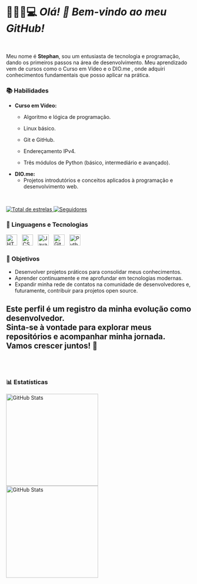 # 👨🏻‍💻💻 *Olá! 👋 Bem-vindo ao meu GitHub!*

</br>

Meu nome é **Stephan**, sou um entusiasta de tecnologia e programação, dando os primeiros passos na área de desenvolvimento. Meu aprendizado vem de cursos como o Curso em Vídeo e o DIO.me , onde adquiri conhecimentos fundamentais que posso aplicar na prática.


### 📚 Habilidades  
- **Curso em Vídeo:**  
  - Algoritmo e lógica de programação.  
  - Linux básico.  
  - Git e GitHub.  


  - Endereçamento IPv4.  
  - Três módulos de Python (básico, intermediário e avançado).  
- **DIO.me:**  
  - Projetos introdutórios e conceitos aplicados à programação e desenvolvimento web.  

</br>

<p align="left">
    <a href="https://github.com/Larissakich?tab=repositories&sort=stargazers">
        <img 
            alt="Total de estrelas" 
            title="Total de estrelas GitHub" 
            src="https://custom-icon-badges.demolab.com/github/stars/StephanCaldas?color=55960c&style=for-the-badge&labelColor=488207&logo=star&label=estrelas"
        />
    </a>
    <a href="https://github.com/StephanCaldas?tab=followers">
        <img 
            alt="Seguidores" 
            title="Me siga no GitHub" 
            src="https://custom-icon-badges.demolab.com/github/followers/StephanCaldas?color=236ad3&labelColor=1155ba&style=for-the-badge&logo=github&label=Seguidores&logoColor=white"
        />
    </a>
</p>


### 🤖 Linguagens e Tecnologias

<img 
    align="left" 
    alt="HTML"
    title="HTML" 
    width="30px" 
    style="padding-right: 10px;" 
    src="https://cdn.jsdelivr.net/gh/devicons/devicon@latest/icons/html5/html5-original.svg" 
/>
<img 
    align="left" 
    alt="CSS" 
    title="CSS"
    width="30px" 
    style="padding-right: 10px;" 
    src="https://cdn.jsdelivr.net/gh/devicons/devicon@latest/icons/css3/css3-original.svg" 
/>
<img 
    align="left" 
    alt="JavaScript" 
    title="JavaScript"
    width="30px" 
    style="padding-right: 10px;" 
    src="https://cdn.jsdelivr.net/gh/devicons/devicon@latest/icons/javascript/javascript-original.svg" 
/>
<img 
    align="left" 
    alt="Git" 
    title="Git"
    width="30px" 
    style="padding-right: 10px;" 
    src="https://cdn.jsdelivr.net/gh/devicons/devicon@latest/icons/git/git-original.svg" 
/>
<img 
    align="left" 
    alt="Python" 
    title="Python"
    width="30px" 
    style="padding-right: 10px;" 
    src="https://cdn.jsdelivr.net/gh/devicons/devicon@latest/icons/python/python-original.svg" 
/>

</br>
</br>

  ### 🚀 Objetivos  

- Desenvolver projetos práticos para consolidar meus conhecimentos.  
- Aprender continuamente e me aprofundar em tecnologias modernas.  
- Expandir minha rede de contatos na comunidade de desenvolvedores e, futuramente, contribuir para projetos open source.
  

Este perfil é um registro da minha evolução como desenvolvedor.  
Sinta-se à vontade para explorar meus repositórios e acompanhar minha jornada. Vamos crescer juntos! 🌟
---

<br/>
<br/>

### 📊 Estatísticas

<p>
  <img 
    align="left" 
    alt="GitHub Stats" 
    height="250" 
    style="padding-right: 10px;" 
    src="https://github-readme-stats.vercel.app/api?username=StephanCaldas&show_icons=true&theme=tokyonight&include_all_commits=true&locale=pt-br" 
  />

<img 
      align="left" 
      alt="GitHub Stats" 
      height="250" 
      src="https://github-readme-stats.vercel.app/api/top-langs/?username=StephanCaldas&theme=tokyonight&layout=compact&custom_title=Tecnologias&langs_count=9" 
  />

</p>

</br>




